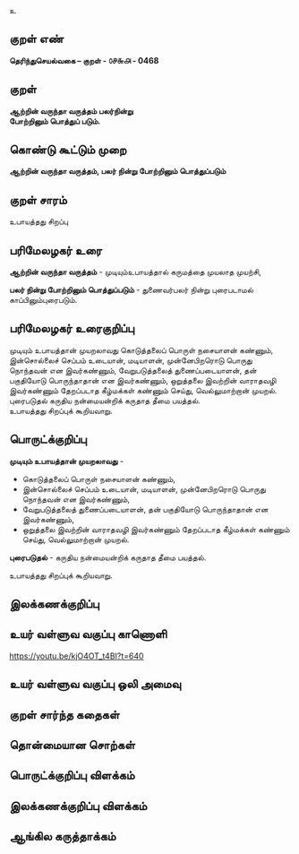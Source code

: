 உ

## குறள் எண் 

**தெரிந்துசெயல்வகை – குறள் - ௦௪௬௮ - 0468**  

## குறள் 

**ஆற்றின் வருந்தா வருத்தம் பலர்நின்று  
போற்றினும் பொத்துப் படும்.**

## கொண்டு கூட்டும் முறை

**ஆற்றின் வருந்தா வருத்தம், பலர் நின்று போற்றினும் பொத்துப்படும்**

## குறள் சாரம் 

உபாயத்தது சிறப்பு  

## பரிமேலழகர் உரை

**ஆற்றின் வருந்தா வருத்தம்** - முடியும்உபாயத்தால் கருமத்தை முயலாத முயற்சி,  

**பலர் நின்று போற்றினும் பொத்துப்படும்** - துணைவர்பலர் நின்று புரைபடாமல் காப்பினும்புரைபடும்.  

## பரிமேலழகர் உரைகுறிப்பு   

முடியும் உபாயத்தான் முயறலாவது கொடுத்தலைப் பொருள் நசையாளன் கண்ணும், இன்சொல்லைச் செப்பம் உடையான், மடியாளன், முன்னேபிறரொடு பொருது நொந்தவன் என இவர்கண்ணும், வேறுபடுத்தலைத் துணைப்படையாளன், தன் பகுதியோடு பொருந்தாதான் என இவர்கண்ணும், ஒறுத்தலை இவற்றின் வாராதவழி இவர்கண்ணும் தேறப்படாத கீழ்மக்கள் கண்ணும் செய்து, வெல்லுமாற்றான் முயறல்.  
புரைபடுதல் கருதிய நன்மையன்றிக் கருதாத தீமை பயத்தல்.  
உபாயத்தது சிறப்புக் கூறியவாறு.   

## பொருட்க்குறிப்பு 

**முடியும் உபாயத்தான் முயறலாவது** -  
* கொடுத்தலைப் பொருள் நசையாளன் கண்ணும்,  
* இன்சொல்லைச் செப்பம் உடையான், மடியாளன், முன்னேபிறரொடு பொருது நொந்தவன் என இவர்கண்ணும்,  
* வேறுபடுத்தலைத் துணைப்படையாளன், தன் பகுதியோடு பொருந்தாதான் என இவர்கண்ணும்,  
* ஒறுத்தலை இவற்றின் வாராதவழி இவர்கண்ணும் தேறப்படாத கீழ்மக்கள் கண்ணும் செய்து, வெல்லுமாற்றான் முயறல்.

**புரைபடுதல்** - கருதிய நன்மையன்றிக் கருதாத தீமை பயத்தல்.  

உபாயத்தது சிறப்புக் கூறியவாறு.    

## இலக்கணக்குறிப்பு  


## உயர் வள்ளுவ வகுப்பு காணொளி

https://youtu.be/kjO4OT_t4BI?t=640

## உயர் வள்ளுவ வகுப்பு ஒலி அமைவு 

 
## குறள் சார்ந்த கதைகள் 


## தொன்மையான சொற்கள்


## பொருட்க்குறிப்பு விளக்கம்


## இலக்கணக்குறிப்பு விளக்கம்


## ஆங்கில கருத்தாக்கம் 


